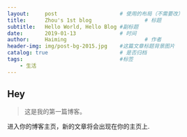 ```yaml
---
layout:     post   				    # 使用的布局（不需要改）
title:      Zhou's 1st blog 				# 标题 
subtitle:   Hello World, Hello Blog #副标题
date:       2019-01-13 				# 时间
author:     Haiming 						# 作者
header-img: img/post-bg-2015.jpg 	#这篇文章标题背景图片
catalog: true 						# 是否归档
tags:								#标签
    - 生活
---
```


## Hey
>这是我的第一篇博客。

进入你的博客主页，新的文章将会出现在你的主页上.
